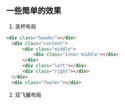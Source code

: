## 一些简单的效果

1. 圣杯布局

  ```html
  <div class="header"></div>
	<div class="content">
		<div class="middle">
			<div class="inner-middle"></div>
		</div>
		<div class="left"></div>
		<div class="right"></div>
	</div>
	<div class="footer"></div>
  ```
2. 双飞翼布局
